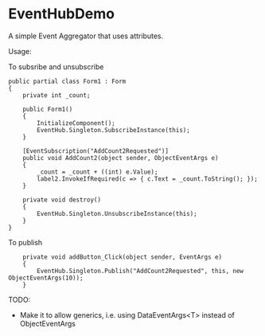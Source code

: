 # EventHubDemo
A simple Event Aggregator that uses attributes.

Usage:

To subsribe and unsubscribe

    public partial class Form1 : Form
    {
        private int _count;

        public Form1()
        {
            InitializeComponent();
            EventHub.Singleton.SubscribeInstance(this);
        }

        [EventSubscription("AddCount2Requested")]
        public void AddCount2(object sender, ObjectEventArgs e)
        {
            _count = _count + ((int) e.Value);
            label2.InvokeIfRequired(c => { c.Text = _count.ToString(); });
        }

        private void destroy()
        {
            EventHub.Singleton.UnsubscribeInstance(this);
        }
    }

To publish

        private void addButton_Click(object sender, EventArgs e)
        {
            EventHub.Singleton.Publish("AddCount2Requested", this, new ObjectEventArgs(10));
        }

TODO:
-    Make it to allow generics, i.e. using DataEventArgs&lt;T&gt; instead of ObjectEventArgs


